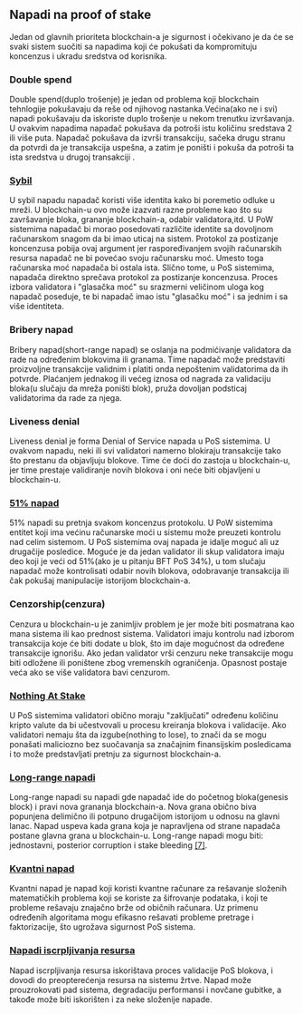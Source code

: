 ## Napadi na proof of stake

Jedan od glavnih prioriteta blockchain-a je sigurnost i očekivano je da će se svaki sistem suočiti sa napadima koji će pokušati da kompromituju koncenzus i ukradu sredstva od korisnika.<br/>

### Double spend

Double spend(duplo trošenje) je jedan od problema koji blockchain tehnlogije pokušavaju da reše od njihovog nastanka.Većina(ako ne i svi) napadi pokušavaju da iskoriste duplo trošenje u nekom trenutku izvršavanja. U ovakvim napadima napadač pokušava da potroši istu količinu sredstava 2 ili više puta. Napadač pokušava da izvrši transakciju, sačeka drugu stranu da potvrdi da je transakcija uspešna, a zatim je poništi i pokuša da potroši ta ista sredstva u drugoj transakciji .<br/>

### [Sybil](/napadi/sybil.md)

U sybil napadu napadač koristi više identita kako bi poremetio odluke u mreži. U blockchain-u ovo može izazvati razne probleme kao što su završavanje bloka, grananje blockchain-a, odabir validatora,itd. U PoW sistemima napadač bi morao posedovati različite identite sa dovoljnom računarskom snagom da bi imao uticaj na sistem. Protokol za postizanje koncenzusa pobija ovaj argument jer raspoređivanjem svojih računarskih resursa napadač ne bi povećao svoju računarsku moć. Umesto toga računarska moć napadača bi ostala ista. Slično tome, u PoS sistemima, napadača direktno sprečava protokol za postizanje koncenzusa. Proces izbora validatora i "glasačka moć" su srazmerni veličinom uloga kog napadač poseduje, te bi napadač imao istu "glasačku moć" i sa jednim i sa više identiteta.<br/>

### Bribery napad

Bribery napad(short-range napad) se oslanja na podmićivanje validatora da rade na određenim blokovima ili granama. Time napadač može predstaviti proizvoljne transakcije validnim i platiti onda nepoštenim validatorima da ih potvrde. Plaćanjem jednakog ili većeg iznosa od nagrada za validaciju bloka(u slučaju da mreža poništi blok), pruža dovoljan podsticaj validatorima da rade za njega.<br/>

### Liveness denial

Liveness denial je forma Denial of Service napada u PoS sistemima. U ovakvom napadu, neki ili svi validatori namerno blokiraju transakcije tako što prestanu da objavljuju blokove. Time će doći do zastoja u blockchain-u, jer time prestaje validiranje novih blokova i oni neće biti objavljeni u blockchain-u.<br/>

### [51% napad](/napadi/51%25-napad.md)

51% napadi su pretnja svakom koncenzus protokolu. U PoW sistemima entitet koji ima većinu računarske moći u sistemu može preuzeti kontrolu nad celim sistemom. U PoS sistemima ovaj napada je idalje moguć ali uz drugačije posledice. Moguće je da jedan validator ili skup validatora imaju deo koji je veći od 51%(ako je u pitanju BFT PoS 34%), u tom slučaju napadač može kontrolisati odabir novih blokova, odobravanje transakcija ili čak pokušaj manipulacije istorijom blockchain-a.<br/>

### Cenzorship(cenzura)

Cenzura u blockchain-u je zanimljiv problem je jer može biti posmatrana kao mana sistema ili kao prednost sistema. Validatori imaju kontrolu nad izborom transakcija koje će biti dodate u blok, što im daje mogućnost da određene transakcije ignorišu. Ako jedan validator vrši cenzuru neke transakcije mogu biti odložene ili poništene zbog vremenskih ograničenja. Opasnost postaje veća ako se više validatora bavi cenzurom.<br/>

### [Nothing At Stake](/napadi/nothing-at-stake.md)

U PoS sistemima validatori obično moraju "zaključati" određenu količinu kripto valute da bi učestvovali u procesu kreiranja blokova i validacije. Ako validatori nemaju šta da izgube(nothing to lose), to znači da se mogu ponašati maliciozno bez suočavanja sa značajnim finansijskim posledicama i to može predstavljati pretnju za sigurnost blockchain-a.

### [Long-range napadi](/napadi/Long-range%20napadi.md)

Long-range napadi su napadi gde napadač ide do početnog bloka(genesis block) i pravi nova grananja blockchain-a. Nova grana obično biva popunjena delimično ili potpuno drugačijom istorijom u odnosu na glavni lanac. Napad uspeva kada grana koja je napravljena od strane napadača postane glavna grana u blockchain-u. Long-range napadi mogu biti: jednostavni, posterior corruption i stake bleeding [[7]](https://sci-hub.se/10.1109/access.2019.2901858).

### [Kvantni napad](/napadi/kvantni-napad.md)

Kvantni napad je napad koji koristi kvantne računare za rešavanje složenih matematičkih problema koji se koriste za šifrovanje podataka, i koji te probleme rešavaju znajačno brže od običnih računara. Uz primenu određenih algoritama mogu efikasno rešavati probleme pretrage i faktorizacije, što ugrožava sigurnost PoS sistema.

### [Napadi iscrpljivanja resursa](/napadi/napadi-iscrpljivanja-resursa.md)

Napad iscrpljivanja resursa iskorištava proces validacije PoS blokova, i dovodi do preopterećenja resursa na sistemu žrtve. Napad može prouzrokovati pad sistema, degradaciju performansi i novčane gubitke, a takođe može biti iskorišten i za neke složenije napade.
